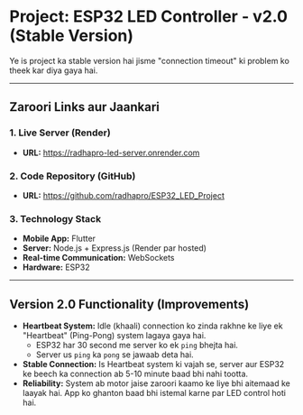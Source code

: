  # Project: ESP32 LED Controller - v2.0 (Stable Version)

Ye is project ka stable version hai jisme "connection timeout" ki problem ko theek kar diya gaya hai.

---

## Zaroori Links aur Jaankari

### 1. Live Server (Render)

*   **URL:** https://radhapro-led-server.onrender.com

### 2. Code Repository (GitHub)

*   **URL:** https://github.com/radhapro/ESP32_LED_Project

### 3. Technology Stack

*   **Mobile App:** Flutter
*   **Server:** Node.js + Express.js (Render par hosted)
*   **Real-time Communication:** WebSockets
*   **Hardware:** ESP32

---

## Version 2.0 Functionality (Improvements)

*   **Heartbeat System:** Idle (khaali) connection ko zinda rakhne ke liye ek "Heartbeat" (Ping-Pong) system lagaya gaya hai.
    *   ESP32 har 30 second me server ko ek `ping` bhejta hai.
    *   Server us `ping` ka `pong` se jawaab deta hai.
*   **Stable Connection:** Is Heartbeat system ki vajah se, server aur ESP32 ke beech ka connection ab 5-10 minute baad bhi nahi tootta.
*   **Reliability:** System ab motor jaise zaroori kaamo ke liye bhi aitemaad ke laayak hai. App ko ghanton baad bhi istemal karne par LED control hoti hai.